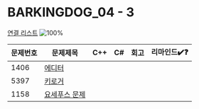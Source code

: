 # BARKINGDOG_04 - 3

[연결 리스트](https://github.com/encrypted-def/basic-algo-lecture/blob/master/workbook/0x04.md)
![100%](https://progress-bar.xyz/0/?scale=3&title=progress&width=500&color=babaca&suffix=/3)

| 문제번호 | 문제제목                             | C++ | C#  | 회고 | 리마인드✔️❓ |
| -------- | ------------------------------------ | --- | --- | ---- | ------------ |
| 1406     | [에디터](https://boj.kr/1406)        |     |     |      |              |
| 5397     | [키로거](https://boj.kr/5397)        |     |     |      |              |
| 1158     | [요세푸스 문제](https://boj.kr/1158) |     |     |      |              |

